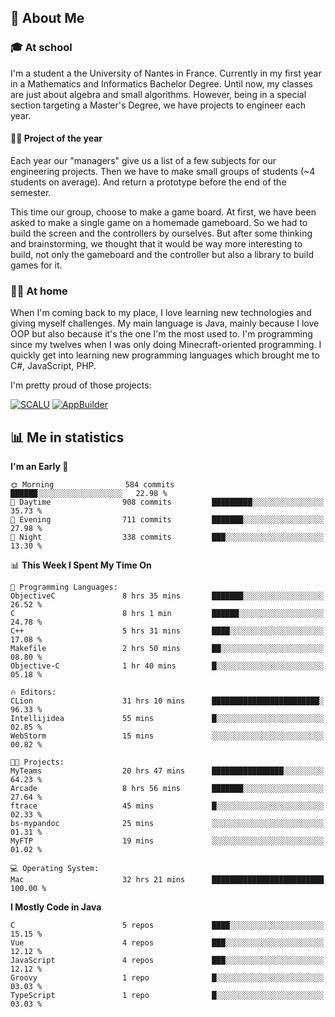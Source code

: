 ## 👀 About Me

### 🎓 At school

I'm a student a the University of Nantes in France. Currently in my first year in a Mathematics and Informatics Bachelor Degree. Until now, my classes are just about algebra and small algorithms. However, being in a special section targeting a Master's Degree, we have projects to engineer each year. 

#### 🔧🔬 Project of the year

Each year our "managers" give us a list of a few subjects for our engineering projects. Then we have to make small groups of students (~4 students on average). And return a prototype before the end of the semester.

This time our group, choose to make a game board. At first, we have been asked to make a single game on a homemade gameboard. So we had to build the screen and the controllers by ourselves. 
But after some thinking and brainstorming, we thought that it would be way more interesting to build, not only the gameboard and the controller but also a library to build games for it.

### 👨‍💻 At home

When I'm coming back to my place, I love learning new technologies and giving myself challenges. My main language is Java, mainly because I love OOP but also because it's the one I'm the most used to. I'm programming since my twelves when I was only doing Minecraft-oriented programming.  I quickly get into learning new programming languages which brought me to C#, JavaScript, PHP. 

I'm pretty proud of those projects:

[![SCALU](https://github-readme-stats.vercel.app/api/pin?username=renardfute&repo=SCALU)](https://github.com/renardfute/scalu)
[![AppBuilder](https://github-readme-stats.vercel.app/api/pin?username=pulsedev2&repo=AppBuilder)](https://github.com/pulsedev2/AppBuilder)

## 📊 Me in statistics
<!--START_SECTION:waka-->
**I'm an Early 🐤** 

```text
🌞 Morning                584 commits         ██████░░░░░░░░░░░░░░░░░░░   22.98 % 
🌆 Daytime                908 commits         █████████░░░░░░░░░░░░░░░░   35.73 % 
🌃 Evening                711 commits         ███████░░░░░░░░░░░░░░░░░░   27.98 % 
🌙 Night                  338 commits         ███░░░░░░░░░░░░░░░░░░░░░░   13.30 % 
```


📊 **This Week I Spent My Time On** 

```text
💬 Programming Languages: 
ObjectiveC               8 hrs 35 mins       ███████░░░░░░░░░░░░░░░░░░   26.52 % 
C                        8 hrs 1 min         ██████░░░░░░░░░░░░░░░░░░░   24.78 % 
C++                      5 hrs 31 mins       ████░░░░░░░░░░░░░░░░░░░░░   17.08 % 
Makefile                 2 hrs 50 mins       ██░░░░░░░░░░░░░░░░░░░░░░░   08.80 % 
Objective-C              1 hr 40 mins        █░░░░░░░░░░░░░░░░░░░░░░░░   05.18 % 

🔥 Editors: 
CLion                    31 hrs 10 mins      ████████████████████████░   96.33 % 
Intellijidea             55 mins             █░░░░░░░░░░░░░░░░░░░░░░░░   02.85 % 
WebStorm                 15 mins             ░░░░░░░░░░░░░░░░░░░░░░░░░   00.82 % 

🐱‍💻 Projects: 
MyTeams                  20 hrs 47 mins      ████████████████░░░░░░░░░   64.23 % 
Arcade                   8 hrs 56 mins       ███████░░░░░░░░░░░░░░░░░░   27.64 % 
ftrace                   45 mins             █░░░░░░░░░░░░░░░░░░░░░░░░   02.33 % 
bs-mypandoc              25 mins             ░░░░░░░░░░░░░░░░░░░░░░░░░   01.31 % 
MyFTP                    19 mins             ░░░░░░░░░░░░░░░░░░░░░░░░░   01.02 % 

💻 Operating System: 
Mac                      32 hrs 21 mins      █████████████████████████   100.00 % 
```

**I Mostly Code in Java** 

```text
C                        5 repos             ████░░░░░░░░░░░░░░░░░░░░░   15.15 % 
Vue                      4 repos             ███░░░░░░░░░░░░░░░░░░░░░░   12.12 % 
JavaScript               4 repos             ███░░░░░░░░░░░░░░░░░░░░░░   12.12 % 
Groovy                   1 repo              █░░░░░░░░░░░░░░░░░░░░░░░░   03.03 % 
TypeScript               1 repo              █░░░░░░░░░░░░░░░░░░░░░░░░   03.03 % 
```




<!--END_SECTION:waka-->
